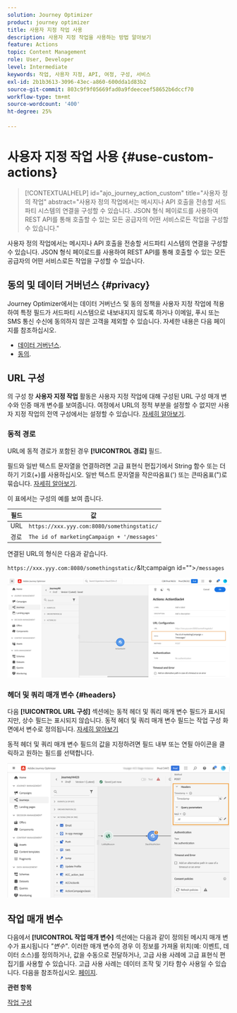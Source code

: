 ```yaml
---
solution: Journey Optimizer
product: journey optimizer
title: 사용자 지정 작업 사용
description: 사용자 지정 작업을 사용하는 방법 알아보기
feature: Actions
topic: Content Management
role: User, Developer
level: Intermediate
keywords: 작업, 사용자 지정, API, 여정, 구성, 서비스
exl-id: 2b1b3613-3096-43ec-a860-600dda1d83b2
source-git-commit: 803c9f9f05669fad0a9fdeeceef58652b6dccf70
workflow-type: tm+mt
source-wordcount: '400'
ht-degree: 25%

---
```


# 사용자 지정 작업 사용 {#use-custom-actions}

>[!CONTEXTUALHELP]
>id="ajo_journey_action_custom"
>title="사용자 정의 작업"
>abstract="사용자 정의 작업에서는 메시지나 API 호출을 전송할 서드파티 시스템의 연결을 구성할 수 있습니다. JSON 형식 페이로드를 사용하여 REST API를 통해 호출할 수 있는 모든 공급자의 어떤 서비스로든 작업을 구성할 수 있습니다."

사용자 정의 작업에서는 메시지나 API 호출을 전송할 서드파티 시스템의 연결을 구성할 수 있습니다. JSON 형식 페이로드를 사용하여 REST API를 통해 호출할 수 있는 모든 공급자의 어떤 서비스로든 작업을 구성할 수 있습니다.

## 동의 및 데이터 거버넌스 {#privacy}

Journey Optimizer에서는 데이터 거버넌스 및 동의 정책을 사용자 지정 작업에 적용하여 특정 필드가 서드파티 시스템으로 내보내지지 않도록 하거나 이메일, 푸시 또는 SMS 통신 수신에 동의하지 않은 고객을 제외할 수 있습니다. 자세한 내용은 다음 페이지를 참조하십시오.

* [데이터 거버넌스](../action/action-privacy.md).
* [동의](../action/consent.md).

## URL 구성

의 구성 창 **사용자 지정 작업** 활동은 사용자 지정 작업에 대해 구성된 URL 구성 매개 변수와 인증 매개 변수를 보여줍니다. 여정에서 URL의 정적 부분을 설정할 수 없지만 사용자 지정 작업의 전역 구성에서는 설정할 수 있습니다. [자세히 알아보기](../action/about-custom-action-configuration.md).

### 동적 경로

URL에 동적 경로가 포함된 경우 **[!UICONTROL 경로]** 필드.

필드와 일반 텍스트 문자열을 연결하려면 고급 표현식 편집기에서 String 함수 또는 더하기 기호(+)를 사용하십시오. 일반 텍스트 문자열을 작은따옴표(&#39;) 또는 큰따옴표(&quot;)로 묶습니다. [자세히 알아보기](expression/expressionadvanced.md).

이 표에서는 구성의 예를 보여 줍니다.

| 필드 | 값 |
| --- | --- |
| URL | `https://xxx.yyy.com:8080/somethingstatic/` |
| 경로 | `The id of marketingCampaign + '/messages'` |

연결된 URL의 형식은 다음과 같습니다.

`https://xxx.yyy.com:8080/somethingstatic/`\&lt;campaign id=&quot;&quot;>`/messages`

![](assets/journey-custom-action-url.png)

### 헤더 및 쿼리 매개 변수 {#headers}

다음 **[!UICONTROL URL 구성]** 섹션에는 동적 헤더 및 쿼리 매개 변수 필드가 표시되지만, 상수 필드는 표시되지 않습니다. 동적 헤더 및 쿼리 매개 변수 필드는 작업 구성 화면에서 변수로 정의됩니다. [자세히 알아보기](../action/about-custom-action-configuration.md#url-configuration)

동적 헤더 및 쿼리 매개 변수 필드의 값을 지정하려면 필드 내부 또는 연필 아이콘을 클릭하고 원하는 필드를 선택합니다.

![](assets/journey-dynamicheaderfield.png)

## 작업 매개 변수

다음에서 **[!UICONTROL 작업 매개 변수]** 섹션에는 다음과 같이 정의된 메시지 매개 변수가 표시됩니다 _&quot;변수&quot;_. 이러한 매개 변수의 경우 이 정보를 가져올 위치(예: 이벤트, 데이터 소스)를 정의하거나, 값을 수동으로 전달하거나, 고급 사용 사례에 고급 표현식 편집기를 사용할 수 있습니다. 고급 사용 사례는 데이터 조작 및 기타 함수 사용일 수 있습니다. 다음을 참조하십시오. [페이지](expression/expressionadvanced.md).

**관련 항목**

[작업 구성](../action/about-custom-action-configuration.md)
